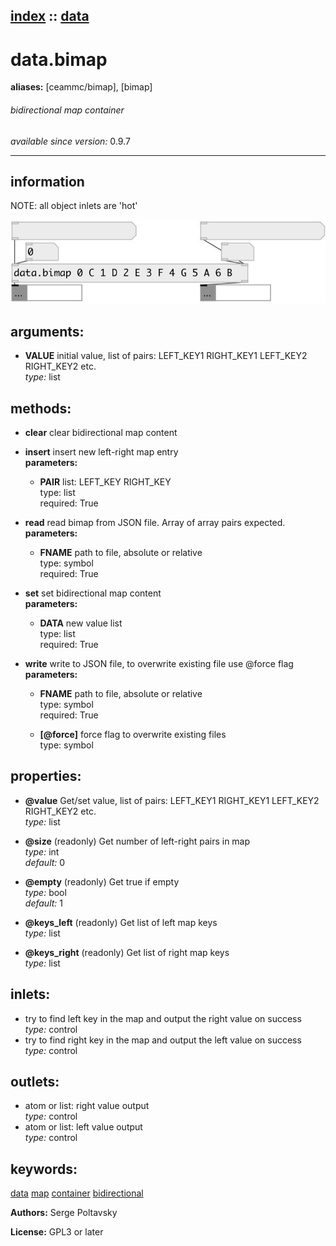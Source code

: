 [index](index.html) :: [data](category_data.html)
---

# data.bimap
**aliases:** [ceammc/bimap], [bimap]


###### bidirectional map container

*available since version:* 0.9.7

---


## information
NOTE: all object inlets are &#39;hot&#39;


[![example](../examples/img/data.bimap.jpg)](../examples/pd/data.bimap.pd)



## arguments:

* **VALUE**
initial value, list of pairs: LEFT_KEY1 RIGHT_KEY1 LEFT_KEY2 RIGHT_KEY2 etc.<br>
_type:_ list<br>



## methods:

* **clear**
clear bidirectional map content<br>

* **insert**
insert new left-right map entry<br>
  __parameters:__
  - **PAIR** list: LEFT_KEY RIGHT_KEY<br>
    type: list <br>
    required: True <br>

* **read**
read bimap from JSON file. Array of array pairs expected.<br>
  __parameters:__
  - **FNAME** path to file, absolute or relative<br>
    type: symbol <br>
    required: True <br>

* **set**
set bidirectional map content<br>
  __parameters:__
  - **DATA** new value list<br>
    type: list <br>
    required: True <br>

* **write**
write to JSON file, to overwrite existing file use @force flag<br>
  __parameters:__
  - **FNAME** path to file, absolute or relative<br>
    type: symbol <br>
    required: True <br>

  - **[@force]** force flag to overwrite existing files<br>
    type: symbol <br>




## properties:

* **@value** 
Get/set value, list of pairs: LEFT_KEY1 RIGHT_KEY1 LEFT_KEY2 RIGHT_KEY2 etc.<br>
_type:_ list<br>

* **@size** (readonly)
Get number of left-right pairs in map<br>
_type:_ int<br>
_default:_ 0<br>

* **@empty** (readonly)
Get true if empty<br>
_type:_ bool<br>
_default:_ 1<br>

* **@keys_left** (readonly)
Get list of left map keys<br>
_type:_ list<br>

* **@keys_right** (readonly)
Get list of right map keys<br>
_type:_ list<br>



## inlets:

* try to find left key in the map and output the right value on success<br>
_type:_ control
* try to find right key in the map and output the left value on success<br>
_type:_ control



## outlets:

* atom or list: right value output<br>
_type:_ control
* atom or list: left value output<br>
_type:_ control



## keywords:

[data](keywords/data.html)
[map](keywords/map.html)
[container](keywords/container.html)
[bidirectional](keywords/bidirectional.html)






**Authors:** Serge Poltavsky




**License:** GPL3 or later





